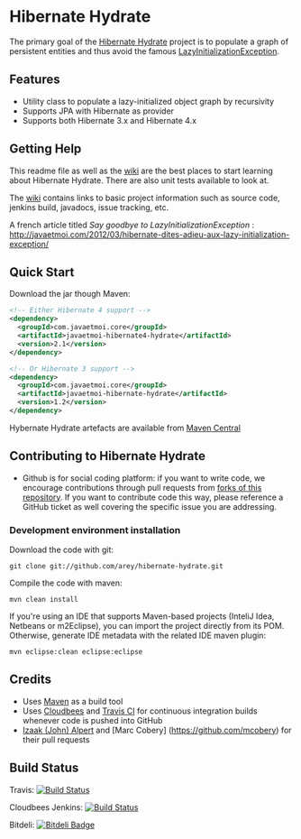 # Hibernate Hydrate #

The primary goal of the [Hibernate Hydrate](https://github.com/arey/hibernate-hydrate) project is to populate a graph of persistent entities and thus avoid the famous [LazyInitializationException](http://docs.jboss.org/hibernate/orm/3.6/javadocs/org/hibernate/LazyInitializationException.html).

## Features ##

* Utility class to populate a lazy-initialized object graph by recursivity
* Supports JPA with Hibernate as provider
* Supports both Hibernate 3.x and Hibernate 4.x

## Getting Help ##

This readme file as well as the [wiki](https://github.com/arey/hibernate-hydrate/wiki) are the best places to start learning about Hibernate Hydrate. 
There are also unit tests available to look at.

The [wiki](https://github.com/arey/hibernate-hydrate/wiki) contains links to basic project information such as source code, jenkins build, javadocs, issue tracking, etc.

A french article titled *Say goodbye to LazyInitializationException* : http://javaetmoi.com/2012/03/hibernate-dites-adieu-aux-lazy-initialization-exception/

## Quick Start ##

Download the jar though Maven:

```xml
<!-- Either Hibernate 4 support -->
<dependency>
  <groupId>com.javaetmoi.core</groupId>
  <artifactId>javaetmoi-hibernate4-hydrate</artifactId>
  <version>2.1</version>
</dependency> 

<!-- Or Hibernate 3 support -->
<dependency>
  <groupId>com.javaetmoi.core</groupId>
  <artifactId>javaetmoi-hibernate-hydrate</artifactId>
  <version>1.2</version>
</dependency> 
```

Hybernate Hydrate artefacts are available from [Maven Central](http://repo1.maven.org/maven2/com/javaetmoi/core/javaetmoi-hibernate4-hydrate/)

## Contributing to Hibernate Hydrate ##

* Github is for social coding platform: if you want to write code, we encourage contributions through pull requests from [forks of this repository](http://help.github.com/forking/). If you want to contribute code this way, please reference a GitHub ticket as well covering the specific issue you are addressing.

### Development environment installation ###

Download the code with git:

``git clone git://github.com/arey/hibernate-hydrate.git``

Compile the code with maven:

``mvn clean install``

If you're using an IDE that supports Maven-based projects (InteliJ Idea, Netbeans or m2Eclipse), you can import the project directly from its POM. 
Otherwise, generate IDE metadata with the related IDE maven plugin:

``mvn eclipse:clean eclipse:eclipse``


## Credits ##

* Uses [Maven](http://maven.apache.org/) as a build tool
* Uses [Cloudbees](http://www.cloudbees.com/foss) and [Travis CI](http://www.travis-ci.org) for continuous integration builds whenever code is pushed into GitHub
* [Izaak (John) Alpert](https://github.com/karlhungus) and [Marc Cobery] (https://github.com/mcobery) for their pull requests
 

## Build Status ##

Travis: [![Build
Status](https://travis-ci.org/arey/hibernate-hydrate.png?branch=master)](https://travis-ci.org/arey/hibernate-hydrate)

Cloudbees Jenkins: [![Build
Status](https://javaetmoi.ci.cloudbees.com/job/hibernate-hydrate/badge/icon)](https://javaetmoi.ci.cloudbees.com/job/hibernate-hydrate/)

Bitdeli: [![Bitdeli Badge](https://d2weczhvl823v0.cloudfront.net/arey/hibernate-hydrate/trend.png)](https://bitdeli.com/free "Bitdeli Badge")